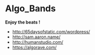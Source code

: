 # Algo_Bands

<b>Enjoy the beats !</b><br />
* http://65daysofstatic.com/wordpress/
* http://sam.aaron.name/
* http://humanstudio.com/
* https://algorave.com/
